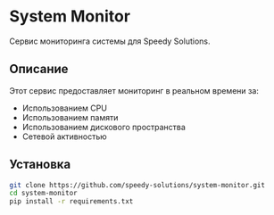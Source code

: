 # System Monitor

Сервис мониторинга системы для Speedy Solutions.

## Описание

Этот сервис предоставляет мониторинг в реальном времени за:
- Использованием CPU
- Использованием памяти
- Использованием дискового пространства
- Сетевой активностью

## Установка

```bash
git clone https://github.com/speedy-solutions/system-monitor.git
cd system-monitor
pip install -r requirements.txt